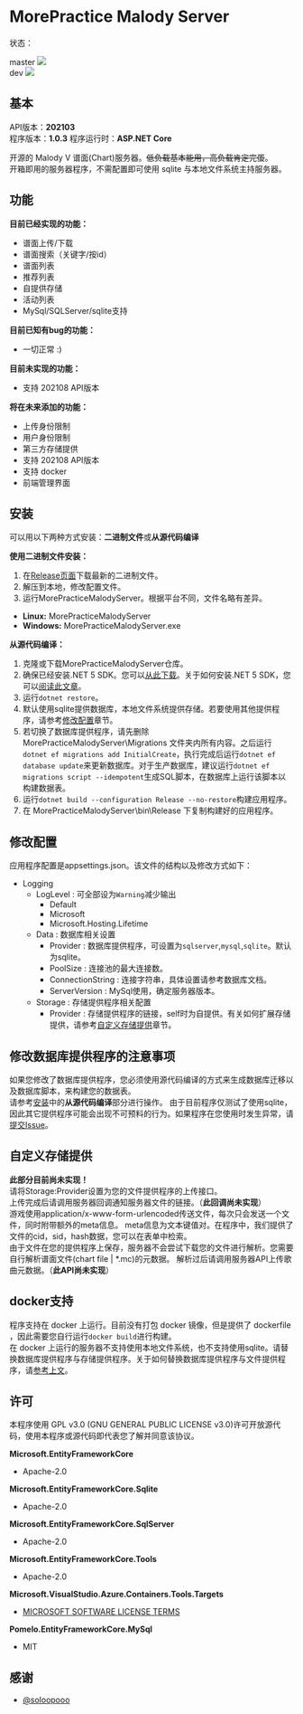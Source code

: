 # MorePractice Malody Server

<p>
状态：
<div>master
<a href="https://github.com/RhythmCodec/MorePracticeMalodyServer/actions/workflows/build.yml?query=branch%3Amaster">
<img src="https://github.com/RhythmCodec/MorePracticeMalodyServer/actions/workflows/build.yml/badge.svg?branch=master">
</a>
</div>
<div>dev
<a href="https://github.com/RhythmCodec/MorePracticeMalodyServer/actions/workflows/build.yml?query=branch%3Adev">
<img src="https://github.com/RhythmCodec/MorePracticeMalodyServer/actions/workflows/build.yml/badge.svg?branch=dev">
</a>
</div>
</p>

## 基本

API版本：**202103**  
程序版本：**1.0.3**
程序运行时：**ASP.NET Core**

开源的 Malody V 谱面(Chart)服务器。~~低负载基本能用，高负载肯定完蛋~~。  
开箱即用的服务器程序，不需配置即可使用 sqlite 与本地文件系统主持服务器。

## 功能

**目前已经实现的功能：**  
* 谱面上传/下载  
* 谱面搜索（关键字/按id）  
* 谱面列表
* 推荐列表
* 自提供存储  
* 活动列表  
* MySql/SQLServer/sqlite支持

**目前已知有bug的功能：**
* 一切正常 :)

**目前未实现的功能：**
* 支持 202108 API版本

**将在未来添加的功能：**
* 上传身份限制
* 用户身份限制
* 第三方存储提供
* 支持 202108 API版本
* 支持 docker
* 前端管理界面

## 安装

可以用以下两种方式安装：**二进制文件**或**从源代码编译**

**使用二进制文件安装：**  
1. 在[Release页面](https://github.com/RhythmCodec/MorePracticeMalodyServer/releases)下载最新的二进制文件。
2. 解压到本地，修改配置文件。
3. 运行MorePracticeMalodyServer。根据平台不同，文件名略有差异。
  - **Linux:** MorePracticeMalodyServer
  - **Windows:** MorePracticeMalodyServer.exe
 
**从源代码编译：**  
1. 克隆或下载MorePracticeMalodyServer仓库。
2. 确保已经安装.NET 5 SDK。您可以[从此下载](https://dotnet.microsoft.com/download/dotnet/5.0)。关于如何安装.NET 5 SDK，您可以[阅读此文章](https://docs.microsoft.com/en-us/dotnet/core/install/)。
3. 运行`dotnet restore`。
4. 默认使用sqlite提供数据库，本地文件系统提供存储。若要使用其他提供程序，请参考[修改配置](#修改配置)章节。
5. 若切换了数据库提供程序，请先删除 MorePracticeMalodyServer\Migrations 文件夹内所有内容。之后运行`dotnet ef migrations add InitialCreate`，执行完成后运行`dotnet ef database update`来更新数据库。对于生产数据库，建议运行`dotnet ef migrations script --idempotent`生成SQL脚本，在数据库上运行该脚本以构建数据表。
6. 运行`dotnet build --configuration Release --no-restore`构建应用程序。
7. 在  MorePracticeMalodyServer\bin\Release 下复制构建好的应用程序。

## 修改配置

应用程序配置是appsettings.json。该文件的结构以及修改方式如下：
* Logging
  * LogLevel : 可全部设为`Warning`减少输出
    * Default
    * Microsoft
    * Microsoft.Hosting.Lifetime
  * Data : 数据库相关设置
    * Provider : 数据库提供程序，可设置为`sqlserver`,`mysql`,`sqlite`。默认为sqlite。
    * PoolSize : 连接池的最大连接数。
    * ConnectionString : 连接字符串，具体设置请参考数据库文档。
    * ServerVersion : MySql使用，确定服务器版本。
  * Storage : 存储提供程序相关配置
    * Provider : 存储提供程序的链接，self时为自提供。有关如何扩展存储提供，请参考[自定义存储提供](#自定义存储提供)章节。

## 修改数据库提供程序的注意事项

如果您修改了数据库提供程序，您必须使用源代码编译的方式来生成数据库迁移以及数据库脚本，来构建您的数据表。  
请参考[安装](#安装)中的**从源代码编译**部分进行操作。
由于目前程序仅测试了使用sqlite，因此其它提供程序可能会出现不可预料的行为。如果程序在您使用时发生异常，请[提交Issue](https://github.com/RhythmCodec/MorePracticeMalodyServer/issues/new/choose)。

## 自定义存储提供

**此部分目前尚未实现！**  
请将Storage:Provider设置为您的文件提供程序的上传接口。  
上传完成后请调用服务器回调通知服务器文件的链接。（**此回调尚未实现**）  
游戏使用application/x-www-form-urlencoded传送文件，每次只会发送一个文件，同时附带额外的meta信息。
meta信息为文本键值对。在程序中，我们提供了文件的cid，sid，hash数据，您可以在表单中检索。  
由于文件在您的提供程序上保存，服务器不会尝试下载您的文件进行解析。您需要自行解析谱面文件(chart file | *.mc)的元数据。
解析过后请调用服务器API上传歌曲元数据。（**此API尚未实现**）

## docker支持

程序支持在 docker 上运行。目前没有打包 docker 镜像，但是提供了 dockerfile ，因此需要您自行运行`docker build`进行构建。  
在 docker 上运行的服务器不支持使用本地文件系统，也不支持使用sqlite。请替换数据库提供程序与存储提供程序。关于如何替换数据库提供程序与文件提供程序，请[参考上文](#修改数据库提供程序的注意事项)。

## 许可

本程序使用 GPL v3.0 (GNU GENERAL PUBLIC LICENSE v3.0)许可开放源代码，使用本程序或源代码即代表您了解并同意该协议。

**Microsoft.EntityFrameworkCore**
* Apache-2.0

**Microsoft.EntityFrameworkCore.Sqlite**
* Apache-2.0

**Microsoft.EntityFrameworkCore.SqlServer**
* Apache-2.0

**Microsoft.EntityFrameworkCore.Tools**
* Apache-2.0

**Microsoft.VisualStudio.Azure.Containers.Tools.Targets**
* [MICROSOFT SOFTWARE LICENSE TERMS](https://www.nuget.org/packages/Microsoft.VisualStudio.Azure.Containers.Tools.Targets/1.11.1/license)

**Pomelo.EntityFrameworkCore.MySql**
* MIT

## 感谢
* [@soloopooo](https://github.com/soloopooo)